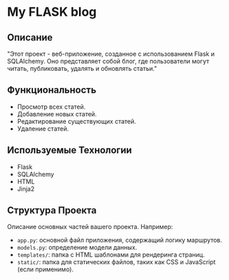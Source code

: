# My FLASK blog

## Описание
"Этот проект - веб-приложение, созданное с использованием Flask и SQLAlchemy. Оно представляет собой блог, где пользователи могут читать, публиковать, удалять и обновлять статьи."

## Функциональность
- Просмотр всех статей.
- Добавление новых статей.
- Редактирование существующих статей.
- Удаление статей.

## Используемые Технологии
- Flask
- SQLAlchemy
- HTML
- Jinja2

## Структура Проекта
Описание основных частей вашего проекта. Например:
- `app.py`: основной файл приложения, содержащий логику маршрутов.
- `models.py`: определение модели данных.
- `templates/`: папка с HTML шаблонами для рендеринга страниц.
- `static/`: папка для статических файлов, таких как CSS и JavaScript (если применимо).
